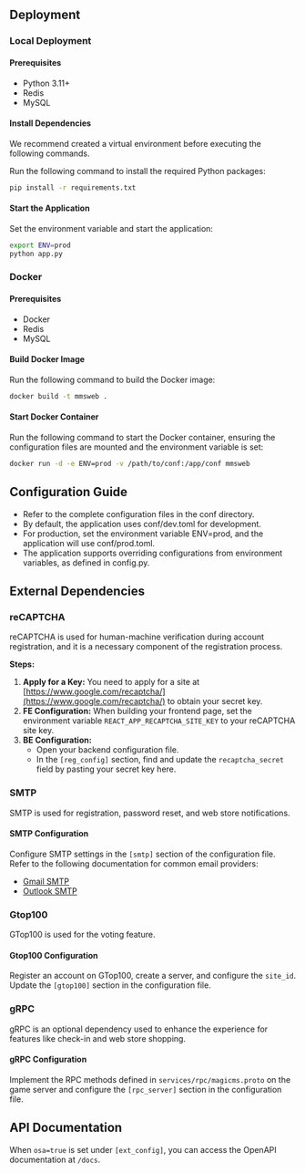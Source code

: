 ## Deployment

### Local Deployment

#### Prerequisites

- Python 3.11+
- Redis
- MySQL

#### Install Dependencies

We recommend created a virtual environment before executing the following commands.

Run the following command to install the required Python packages:

```sh
pip install -r requirements.txt
```

#### Start the Application

Set the environment variable and start the application:
```sh
export ENV=prod
python app.py
```

### Docker

#### Prerequisites

- Docker
- Redis
- MySQL

#### Build Docker Image

Run the following command to build the Docker image:
```sh
docker build -t mmsweb .
```

#### Start Docker Container

Run the following command to start the Docker container, ensuring the configuration files are mounted and the environment variable is set:

```sh
docker run -d -e ENV=prod -v /path/to/conf:/app/conf mmsweb
```

## Configuration Guide

* Refer to the complete configuration files in the conf directory.
* By default, the application uses conf/dev.toml for development.
* For production, set the environment variable ENV=prod, and the application will use conf/prod.toml.
* The application supports overriding configurations from environment variables, as defined in config.py.

## External Dependencies

### reCAPTCHA

reCAPTCHA is used for human-machine verification during account registration, and it is a necessary component of the registration process.

**Steps:**

1.  **Apply for a Key:** You need to apply for a site at [https://www.google.com/recaptcha/](https://www.google.com/recaptcha/) to obtain your secret key.
2.  **FE Configuration:** When building your frontend page, set the environment variable `REACT_APP_RECAPTCHA_SITE_KEY` to your reCAPTCHA site key.
3.  **BE Configuration:**
    *   Open your backend configuration file.
    *   In the `[reg_config]` section, find and update the `recaptcha_secret` field by pasting your secret key here.

### SMTP

SMTP is used for registration, password reset, and web store notifications.

#### SMTP Configuration

Configure SMTP settings in the `[smtp]` section of the configuration file. Refer to the following documentation for common email providers:

- [Gmail SMTP](https://support.google.com/mail/answer/7126229?hl=en)
- [Outlook SMTP](https://support.microsoft.com/en-us/office/pop-and-imap-settings-for-outlook-997e2a41-8451-4dc1-81f9-ae6acb0c4c12)

### Gtop100

GTop100 is used for the voting feature.

#### Gtop100 Configuration

Register an account on GTop100, create a server, and configure the `site_id`. Update the `[gtop100]` section in the configuration file.

### gRPC

gRPC is an optional dependency used to enhance the experience for features like check-in and web store shopping.

#### gRPC Configuration
Implement the RPC methods defined in `services/rpc/magicms.proto` on the game server and configure the `[rpc_server]` section in the configuration file.

## API Documentation

When `osa=true` is set under `[ext_config]`, you can access the OpenAPI documentation at `/docs`.